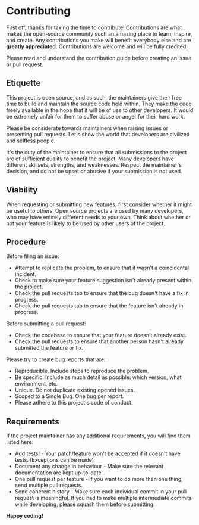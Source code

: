 # Contributing
First off, thanks for taking the time to contribute! Contributions are what makes the open-source community such an amazing place to learn, inspire, and create. Any contributions you make will benefit everybody else and are **greatly appreciated**.
Contributions are welcome and will be fully credited.

Please read and understand the contribution guide before creating an issue or pull request.


## Etiquette
This project is open source, and as such, the maintainers give their free time to build and maintain the source code held within. They make the code freely available in the hope that it will be of use to other developers. It would be extremely unfair for them to suffer abuse or anger for their hard work.

Please be considerate towards maintainers when raising issues or presenting pull requests. Let's show the world that developers are civilized and selfless people.

It's the duty of the maintainer to ensure that all submissions to the project are of sufficient quality to benefit the project. Many developers have different skillsets, strengths, and weaknesses. Respect the maintainer's decision, and do not be upset or abusive if your submission is not used.


## Viability
When requesting or submitting new features, first consider whether it might be useful to others. Open source projects are used by many developers, who may have entirely different needs to your own. Think about whether or not your feature is likely to be used by other users of the project.


## Procedure
Before filing an issue:
 - Attempt to replicate the problem, to ensure that it wasn't a coincidental incident.
 - Check to make sure your feature suggestion isn't already present within the project.
 - Check the pull requests tab to ensure that the bug doesn't have a fix in progress.
 - Check the pull requests tab to ensure that the feature isn't already in progress.

Before submitting a pull request:
 - Check the codebase to ensure that your feature doesn't already exist.
 - Check the pull requests to ensure that another person hasn't already submitted the feature or fix.

Please try to create bug reports that are:
 - Reproducible. Include steps to reproduce the problem.
 - Be specific. Include as much detail as possible: which version, what environment, etc.
 - Unique. Do not duplicate existing opened issues.
 - Scoped to a Single Bug. One bug per report.
 - Please adhere to this project's code of conduct.


## Requirements
If the project maintainer has any additional requirements, you will find them listed here.
 - Add tests! - Your patch/feature won't be accepted if it doesn't have tests. (Exceptions can be made)
 - Document any change in behaviour - Make sure the relevant documentation are kept up-to-date.
 - One pull request per feature - If you want to do more than one thing, send multiple pull requests.
 - Send coherent history - Make sure each individual commit in your pull request is meaningful. If you had to make multiple intermediate commits while developing, please squash them before submitting.

**Happy coding!**
